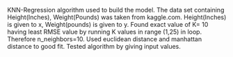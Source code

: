 KNN-Regression algorithm used to build the model.
The data set containing Height(Inches), Weight(Pounds) was taken from kaggle.com.
Height(Inches) is given to x, Weight(pounds) is given to y.
Found exact value of K= 10 having least RMSE value by running K values in range (1,25) in loop. Therefore n_neighbors=10.
Used euclidean distance and manhattan distance to good fit.
Tested algorithm by giving input values.

